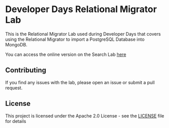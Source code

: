 # Developer Days Relational Migrator Lab

This is the Relational Migrator Lab used during Developer Days that covers using the Relational Migrator to import a PostgreSQL Database into MongoDB. 

You can access the online version on the Search Lab [here](https://mongodb-developer.github.io/relational-migrator-lab/)

## Contributing

If you find any issues with the lab, please open an issue or submit a pull request.

## License

This project is licensed under the Apache 2.0 License - see the [LICENSE](LICENSE) file for details